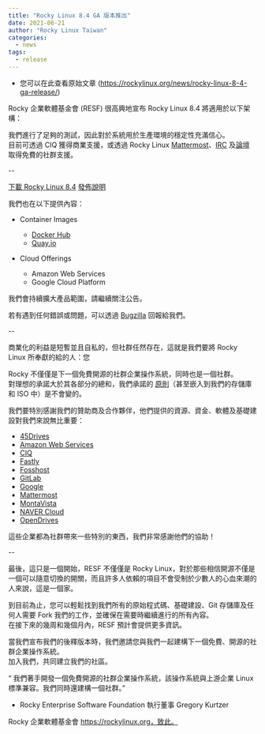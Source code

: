 ```yaml
---
title: "Rocky Linux 8.4 GA 版本推出"
date: 2021-06-21
author: "Rocky Linux Taiwan"
categories:
  - news 
tags:
  - release
---
```


- 您可以在此查看原始文章 (https://rockylinux.org/news/rocky-linux-8-4-ga-release/)

Rocky 企業軟體基金會 (RESF) 很高興地宣布 Rocky Linux 8.4 將適用於以下架構：

我們進行了足夠的測試，因此對於系統用於生產環境的穩定性充滿信心。  
目前可透過 CIQ 獲得商業支援，或透過 Rocky Linux [Mattermost](https://chat.rockylinux.org/)、[IRC](https://libera.chat/) 及[論壇](https://forums.rockylinux.org/) 取得免費的社群支援。

--

[下載 Rocky Linux 8.4](https://rockylinux.org/download/) [發佈說明](https://docs.rockylinux.org/release_notes/8.4)

我們也在以下提供內容：

- Container Images
    - [Docker Hub](https://hub.docker.com/r/rockylinux/rockylinux/tags)
    - [Quay.io](https://quay.io/repository/rockylinux/rockylinux?tab=tags)

- Cloud Offerings
    - Amazon Web Services
    - Google Cloud Platform

我們會持續擴大產品範圍，請繼續關注公告。

若有遇到任何錯誤或問題，可以透過 [Bugzilla](https://bugs.rockylinux.org/) 回報給我們。

--

商業化的利益是短暫並且自私的，但社群任然存在，這就是我們要將 Rocky Linux 所奉獻的給的人：您

Rocky 不僅僅是下一個免費開源的社群企業操作系統，同時也是一個社群。  
對理想的承諾大於其各部分的總和，我們承諾的 [原則](https://rockylinux.org/community-charter/)（甚至嵌入到我們的存儲庫和 ISO 中）是不會變的。

我們要特別感謝我們的贊助商及合作夥伴，他們提供的資源、資金、軟體及基礎建設對我們來說無比重要：

- [45Drives](https://www.45drives.com/)
- [Amazon Web Services](https://aws.amazon.com/)
- [CIQ](https://ctrliq.com/)
- [Fastly](https://www.fastly.com/)
- [Fosshost](https://fosshost.org/)
- [GitLab](https://about.gitlab.com/)
- [Google](https://cloud.google.com/)
- [Mattermost](https://mattermost.org/)
- [MontaVista](https://www.mvista.com/)
- [NAVER Cloud](https://www.ncloud.com/)
- [OpenDrives](https://opendrives.com/)

這些企業都為社群帶來一些特別的東西，我們非常感謝他們的協助！

--

最後，這只是一個開始，RESF 不僅僅是 Rocky Linux，對於那些相信開源不僅是一個可以隨意切換的開關，而且許多人依賴的項目不會受制於少數人的心血來潮的人來說，這是一個家。

到目前為止，您可以輕鬆找到我們所有的原始程式碼、基礎建設、Git 存儲庫及任何人需要 Fork 我們的工作，並確保在需要時繼續進行的所有內容。  
在接下來的幾周和幾個月內，RESF 預計會提供更多資訊。

當我們宣布我們的後釋版本時，我們邀請您與我們一起建構下一個免費、開源的社群企業操作系統。  
加入我們，共同建立我們的社區。
    
“ 我們著手開發一個免費開源的社群企業操作系統，該操作系統與上游企業 Linux 標準兼容。我們同時還建構一個社群。”

- Rocky Enterprise Software Foundation 執行董事 Gregory Kurtzer

Rocky 企業軟體基金會 https://rockylinux.org，致此。